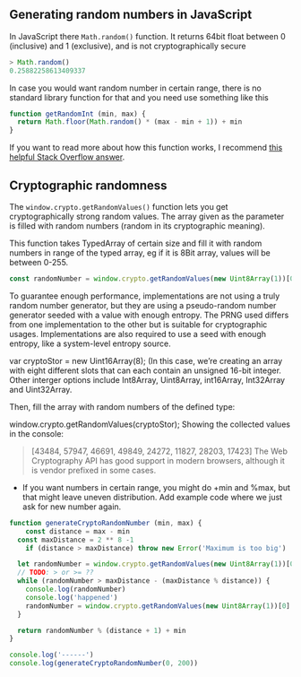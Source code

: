 ## Generating random numbers in JavaScript

In JavaScript there `Math.random()` function. It returns 64bit float between 0 (inclusive) and 1 (exclusive), and is not cryptographically secure

```js
> Math.random()
0.25882258613409337
```

In case you would want random number in certain range, there is no standard library function for that and you need use something like this

```js
function getRandomInt (min, max) {
  return Math.floor(Math.random() * (max - min + 1)) + min
}
```

If you want to read more about how this function works, I recommend [this helpful Stack Overflow answer](https://stackoverflow.com/a/1527820).

## Cryptographic randomness

The `window.crypto.getRandomValues()` function lets you get cryptographically strong random values. The array given as the parameter is filled with random numbers (random in its cryptographic meaning).

This function takes TypedArray of certain size and fill it with random numbers in range of the typed array, eg if it is 8Bit array, values will be between 0-255.

```js
const randomNumber = window.crypto.getRandomValues(new Uint8Array(1))[0]
```

To guarantee enough performance, implementations are not using a truly random number generator, but they are using a pseudo-random number generator seeded with a value with enough entropy. The PRNG used differs from one implementation to the other but is suitable for cryptographic usages. Implementations are also required to use a seed with enough entropy, like a system-level entropy source.

var cryptoStor = new Uint16Array(8);
(In this case, we’re creating an array with eight different slots that can each contain an unsigned 16-bit integer. Other interger options include Int8Array, Uint8Array, int16Array, Int32Array and Uint32Array.

Then, fill the array with random numbers of the defined type:

window.crypto.getRandomValues(cryptoStor);
Showing the collected values in the console:

> [43484, 57947, 46691, 49849, 24272, 11827, 28203, 17423]
The Web Cryptography API has good support in modern browsers, although it is vendor prefixed in some cases.

- If you want numbers in certain range, you might do +min and %max, but that might leave uneven distribution. Add example code where we just ask for new number again.

```js
function generateCryptoRandomNumber (min, max) {
	const distance = max - min
  const maxDistance = 2 ** 8 -1
	if (distance > maxDistance) throw new Error('Maximum is too big')

  let randomNumber = window.crypto.getRandomValues(new Uint8Array(1))[0]
  // TODO: > or >= ??
  while (randomNumber > maxDistance - (maxDistance % distance)) {
    console.log(randomNumber)
  	console.log('happened')
  	randomNumber = window.crypto.getRandomValues(new Uint8Array(1))[0]
  }

  return randomNumber % (distance + 1) + min
}

console.log('------')
console.log(generateCryptoRandomNumber(0, 200))
```
